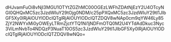 dHJvamFuOi8vNjI3MGU1OTYtZGZhMC00OGEzLWFhZDAtNjEzY2U4OTcyNGI0QHQxMC5zc3JzdWIuY29tOjg0NDM/c25pPXQxMC5zc3JzdWIuY29tI1JlbGF5Xy0lRjAlOUYlODclQTglRjAlOUYlODclQTZDQV8wNAp0cm9qYW46Ly85ZjY2NWYxMi0yOWEyLTRmZjctYTQ1Ni1jNDFmOTQ0M2U4YTdAdDkuc3Nyc3ViLmNvbTo4NDQzP3NuaT10OS5zc3JzdWIuY29tI1JlbGF5Xy0lRjAlOUYlODclQTglRjAlOUYlODclQTZDQV8wNQo=